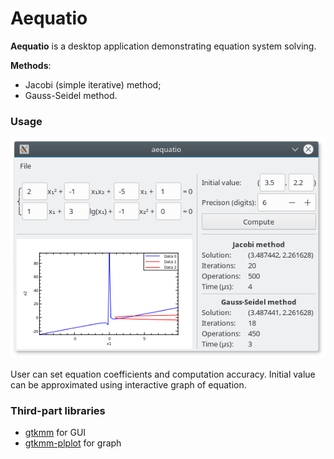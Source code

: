 # Aequatio
**Aequatio** is a desktop application demonstrating equation system solving.

**Methods**:
* Jacobi (simple iterative) method;
* Gauss-Seidel method.

### Usage

![UI Screenshot](images/screenshot.png)

User can set equation coefficients and computation accuracy.
Initial value can be approximated using interactive graph of equation.

### Third-part libraries
* [gtkmm](https://www.gtkmm.org/) for GUI
* [gtkmm-plplot](https://github.com/tschoonj/gtkmm-plplot) for graph
